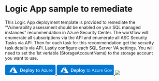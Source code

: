 # Logic App sample to remediate

This Logic App deployment template is provided to remediate the "Vulnerability assessment should be enabled 
on your SQL managed instances" recommendation in Azure Security Center.  The workflow will enumerate all 
subscriptions via the API and enumerate all ASC Security Tasks via API.  Then for each task for this recommendation
get the security task details via API.  Lastly configure each SQL Server VA settings.  You will need to set the 1st veriable (StorageAccountName) to the storage account you want to use.

<a href="https://portal.azure.com/#create/Microsoft.Template/uri/https:%2F%2Fraw.githubusercontent.com%2FAzure%2FAzure-Security-Center%2Fmaster%2FSecure%20Score%2FVulnerability%20assessment%20should%20be%20enabled%20on%20your%20SQL%20managed%20instances%2FLogic%20App%2Fazuredeploy.json" target="_blank">
    <img src="https://raw.githubusercontent.com/Azure/azure-quickstart-templates/master/1-CONTRIBUTION-GUIDE/images/deploytoazure.png"/>
</a>
<a href="https://portal.azure.com/#create/Microsoft.Template/uri/https:%2F%2Fraw.githubusercontent.com%2FAzure%2FAzure-Security-Center%2Fmaster%2FSecure%20Score%2FVulnerability%20assessment%20should%20be%20enabled%20on%20your%20SQL%20managed%20instances%2FLogic%20App%2Fazuredeploy.json" target="_blank">
<img src="https://raw.githubusercontent.com/Azure/azure-quickstart-templates/master/1-CONTRIBUTION-GUIDE/images/deploytoazuregov.png"
</a>
<a href="http://armviz.io/#/?load=https:%2F%2Fraw.githubusercontent.com%2FAzure%2FAzure-Security-Center%2Fmaster%2FSecure%20Score%2FVulnerability%20assessment%20should%20be%20enabled%20on%20your%20SQL%20managed%20instances%2FLogic%20App%2Fazuredeploy.json" target="_blank">
    <img src="http://armviz.io/visualizebutton.png"/>
</a>

